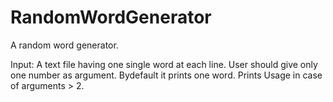 # RandomWordGenerator
A random word generator.

Input: A text file having one single word at each line. 
       User should give only one number as argument. Bydefault it prints one word. Prints Usage in case of arguments > 2.
